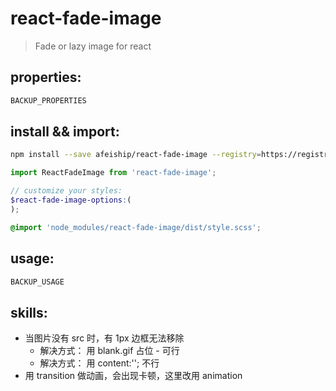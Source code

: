 # react-fade-image
> Fade or lazy image for react

## properties:
```javascript
BACKUP_PROPERTIES
```

## install && import:
```bash
npm install --save afeiship/react-fade-image --registry=https://registry.npm.taobao.org
```

```js
import ReactFadeImage from 'react-fade-image';
```

```scss
// customize your styles:
$react-fade-image-options:(
);

@import 'node_modules/react-fade-image/dist/style.scss';
```


## usage:
```jsx
BACKUP_USAGE
```

## skills:
+ 当图片没有 src 时，有 1px 边框无法移除
  - 解决方式： 用 blank.gif 占位 - 可行
  - 解决方式： 用 content:''; 不行
+ 用 transition 做动画，会出现卡顿，这里改用 animation

